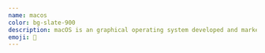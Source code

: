 ```yaml
---
name: macos
color: bg-slate-900
description: macOS is an graphical operating system developed and marketed by Apple Inc.
emoji: 🍎
---
```

